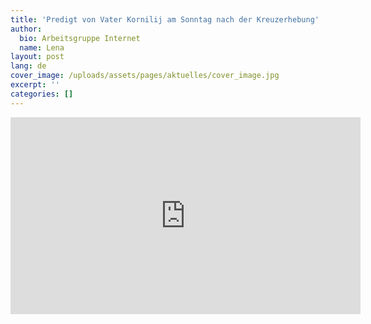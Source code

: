 ```yaml
---
title: 'Predigt von Vater Kornilij am Sonntag nach der Kreuzerhebung'
author:
  bio: Arbeitsgruppe Internet
  name: Lena
layout: post
lang: de
cover_image: /uploads/assets/pages/aktuelles/cover_image.jpg
excerpt: ''
categories: []
---
```

<iframe width="560" height="315" src="https://www.youtube.com/embed/PLKDtwbfarI" frameborder="0" allow="accelerometer; autoplay; encrypted-media; gyroscope; picture-in-picture" allowfullscreen></iframe>
